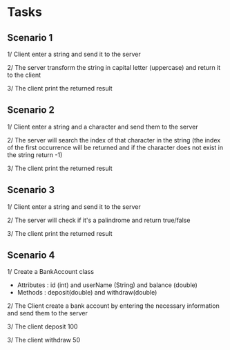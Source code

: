 # Tasks

## Scenario 1

1/ Client enter a string and send it to the server

2/ The server transform the string in capital letter (uppercase) and return it to the client

3/ The client print the returned result

## Scenario 2

1/ Client enter a string and a character and send them to the server

2/ The server will search the index of that character in the string (the index of the first occurrence will be returned and if the character does not exist in the string return -1)

3/ The client print the returned result

## Scenario 3

1/ Client enter a string and send it to the server

2/ The server will check if it's a palindrome and return true/false 

3/ The client print the returned result

## Scenario 4

1/ Create a BankAccount class
- Attributes : id (int) and userName (String) and balance (double)
- Methods : deposit(double) and withdraw(double)

2/ The Client create a bank account by entering the necessary information and send them to the server 

3/ The client deposit 100

3/ The client withdraw 50